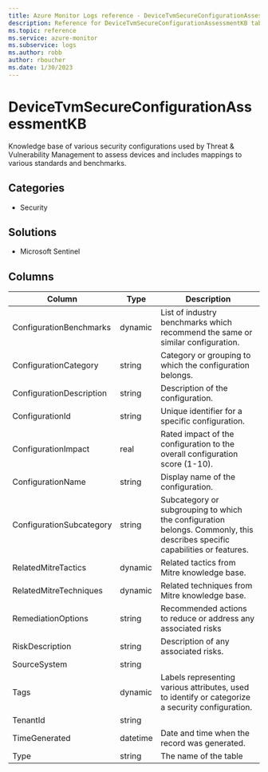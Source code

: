 ```yaml
---
title: Azure Monitor Logs reference - DeviceTvmSecureConfigurationAssessmentKB
description: Reference for DeviceTvmSecureConfigurationAssessmentKB table in Azure Monitor Logs.
ms.topic: reference
ms.service: azure-monitor
ms.subservice: logs
ms.author: robb
author: rboucher
ms.date: 1/30/2023
---
```


# DeviceTvmSecureConfigurationAssessmentKB

 Knowledge base of various security configurations used by Threat & Vulnerability Management to assess devices and includes mappings to various standards and benchmarks.

## Categories

- Security
## Solutions

- Microsoft Sentinel




## Columns

| Column | Type | Description |
| --- | --- | --- |
| ConfigurationBenchmarks | dynamic | List of industry benchmarks which recommend the same or similar configuration. |
| ConfigurationCategory | string | Category or grouping to which the configuration belongs. |
| ConfigurationDescription | string | Description of the configuration. |
| ConfigurationId | string | Unique identifier for a specific configuration. |
| ConfigurationImpact | real | Rated impact of the configuration to the overall configuration score (1-10). |
| ConfigurationName | string | Display name of the configuration. |
| ConfigurationSubcategory | string | Subcategory or subgrouping to which the configuration belongs. Commonly, this describes specific capabilities or features. |
| RelatedMitreTactics | dynamic | Related tactics from Mitre knowledge base. |
| RelatedMitreTechniques | dynamic | Related techniques from Mitre knowledge base. |
| RemediationOptions | string | Recommended actions to reduce or address any associated risks |
| RiskDescription | string | Description of any associated risks. |
| SourceSystem | string |  |
| Tags | dynamic | Labels representing various attributes, used to identify or categorize a security configuration. |
| TenantId | string |  |
| TimeGenerated | datetime | Date and time when the record was generated. |
| Type | string | The name of the table |
